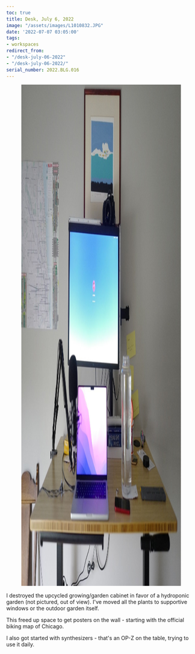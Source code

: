 ```yaml
---
toc: true
title: Desk, July 6, 2022
image: "/assets/images/L1010832.JPG"
date: '2022-07-07 03:05:00'
tags:
- workspaces
redirect_from:
- "/desk-july-06-2022"
- "/desk-july-06-2022/"
serial_number: 2022.BLG.016
---
```

<figure class="kg-card kg-image-card kg-width-full"><img src="/assets/images/L1010832-1.JPG" class="kg-image" alt  width="2000" height="1333" ></figure>

I destroyed the upcycled growing/garden cabinet in favor of a hydroponic garden (not pictured, out of view). I've moved all the plants to supportive windows or the outdoor garden itself.

This freed up space to get posters on the wall - starting with the official biking map of Chicago.

I also got started with synthesizers - that's an OP-Z on the table, trying to use it daily.

